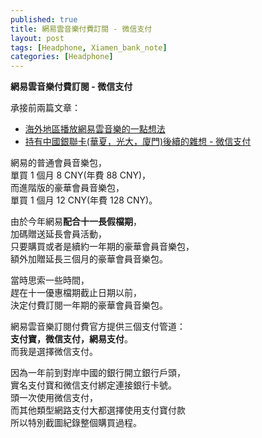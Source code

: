 ```yaml
---
published: true
title: 網易雲音樂付費訂閱 - 微信支付
layout: post
tags: [Headphone, Xiamen_bank_note]
categories: [Headphone]
---
```


**網易雲音樂付費訂閱 - 微信支付**   
    
承接前兩篇文章：    

  * [海外地區播放網易雲音樂的一點想法][1]   
  * [持有中國銀聯卡(華夏，光大，廈門)後續的雜想 - 微信支付][2]    

網易的普通會員音樂包，   
單買 1 個月 8 CNY(年費 88 CNY)，   
而進階版的豪華會員音樂包，   
單買 1 個月 12 CNY(年費 128 CNY)。   
    
由於今年網易**配合十一長假檔期**，   
加碼贈送延長會員活動，   
只要購買或者是續約一年期的豪華會員音樂包，   
額外加贈延長三個月的豪華會員音樂包。    
    
當時思索一些時間，   
趕在十一優惠檔期截止日期以前，   
決定付費訂閱一年期的豪華會員音樂包。    
    
網易雲音樂訂閱付費官方提供三個支付管道：    
**支付寶，微信支付，網易支付**。    
而我是選擇微信支付。    

因為一年前到對岸中國的銀行開立銀行戶頭，    
實名支付寶和微信支付綁定連接銀行卡號。   
頭一次使用微信支付，    
而其他類型網路支付大都選擇使用支付寶付款    
所以特別截圖紀錄整個購買過程。   

<div id="lightgallery" class="owl-carousel owl-theme">
<a href="https://res.cloudinary.com/shengshampoo/image/upload/s--l5NyQhHT--/v1478429755/Screenshot_2016-10-06-11-02-341-fs8_fp58un.png" data-sub-html="網易雲音樂 豪華會員音樂包權益"><img class="responsively-lazy responsively-lazy-300" src="https://res.cloudinary.com/shengshampoo/image/upload/s--UB_hdOgp--/v1478429755/Screenshot_2016-10-06-11-02-342-fs8_x9gdfw.png" srcset="data:image/gif;base64,R0lGODlhAQABAIAAAP///////yH5BAEKAAEALAAAAAABAAEAAAICTAEAOw==" /></a>
<a href="https://res.cloudinary.com/shengshampoo/image/upload/s--X1ztOlLi--/v1478429756/Screenshot_2016-10-06-11-02-391-fs8_ck7ool.png" data-sub-html="網易雲音樂 豪華會員音樂包 費用"><img class="responsively-lazy responsively-lazy-300" src="https://res.cloudinary.com/shengshampoo/image/upload/s--S_DntFDJ--/v1478429755/Screenshot_2016-10-06-11-02-392-fs8_gwurnf.png" srcset="data:image/gif;base64,R0lGODlhAQABAIAAAP///////yH5BAEKAAEALAAAAAABAAEAAAICTAEAOw==" /></a>
<a href="https://res.cloudinary.com/shengshampoo/image/upload/s--9_m-_iA_--/v1478431242/Screenshot_2016-10-06-11-02-511-fs8_emaiim.png" data-sub-html="三個支付管道：支付寶，微信，網易"><img class="responsively-lazy responsively-lazy-300" src="https://res.cloudinary.com/shengshampoo/image/upload/s--q8tkOywP--/v1478431242/Screenshot_2016-10-06-11-02-512-fs8_mvznic.png" srcset="data:image/gif;base64,R0lGODlhAQABAIAAAP///////yH5BAEKAAEALAAAAAABAAEAAAICTAEAOw==" /></a>
<a href="https://res.cloudinary.com/shengshampoo/image/upload/s--wz-6U1pJ--/v1478431242/Screenshot_2016-10-07-01-18-141-fs8_mlfjav.png" data-sub-html="選擇微信支付"><img class="responsively-lazy responsively-lazy-300" src="https://res.cloudinary.com/shengshampoo/image/upload/s--c9W6cSN4--/v1478431242/Screenshot_2016-10-07-01-18-142-fs8_dbyeat.png" srcset="data:image/gif;base64,R0lGODlhAQABAIAAAP///////yH5BAEKAAEALAAAAAABAAEAAAICTAEAOw==" /></a>
<a href="https://res.cloudinary.com/shengshampoo/image/upload/s--Unmikr-U--/v1478432150/Screenshot_2016-10-07-01-19-271-fs8_krupqc.png" data-sub-html="微信支付 確認交易"><img class="responsively-lazy responsively-lazy-300" src="https://res.cloudinary.com/shengshampoo/image/upload/s--cGn3hHeY--/v1478432150/Screenshot_2016-10-07-01-19-272-fs8_h9iab7.png" srcset="data:image/gif;base64,R0lGODlhAQABAIAAAP///////yH5BAEKAAEALAAAAAABAAEAAAICTAEAOw==" /></a>
<a href="https://res.cloudinary.com/shengshampoo/image/upload/s--wJWyye2D--/v1478432150/Screenshot_2016-10-07-01-19-471-fs8_lhiheh.png" data-sub-html="微信支付 支付成功"><img class="responsively-lazy responsively-lazy-300" src="https://res.cloudinary.com/shengshampoo/image/upload/s--C_eNDCST--/v1478432150/Screenshot_2016-10-07-01-19-472-fs8_joohmi.png" srcset="data:image/gif;base64,R0lGODlhAQABAIAAAP///////yH5BAEKAAEALAAAAAABAAEAAAICTAEAOw==" /></a>
<a href="https://res.cloudinary.com/shengshampoo/image/upload/s--4ZK-yRgt--/v1478432150/Screenshot_2016-10-07-01-20-001-fs8_oe1m06.png" data-sub-html="網易雲音樂 訂閱生效"><img class="responsively-lazy responsively-lazy-300" src="https://res.cloudinary.com/shengshampoo/image/upload/s--iWCxR9tm--/v1478432150/Screenshot_2016-10-07-01-20-002-fs8_z27bkq.png" srcset="data:image/gif;base64,R0lGODlhAQABAIAAAP///////yH5BAEKAAEALAAAAAABAAEAAAICTAEAOw==" /></a>
</div>

[1]: https://shengshampoo.github.io/headphone/2016/10/02/neteasemusic-outside-cn.html
[2]: https://shengshampoo.tumblr.com/post/137159207438/



